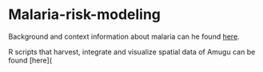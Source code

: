 # Malaria-risk-modeling

Background and context information about malaria can he found [here](https://menkli.github.io/Malaria-risk-modeling/Malaria.html).  

R scripts that harvest, integrate and visualize spatial data of Amugu can be found [here](
